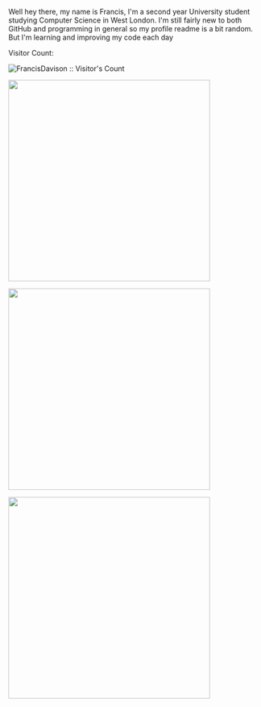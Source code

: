 Well hey there, my name is Francis, I'm a second year University student studying Computer Science in West London. I'm still fairly new to both GitHub and programming in general so my profile readme is a bit random. But I'm learning and improving my code each day

Visitor Count:
<p>
  <img src="https://profile-counter.glitch.me/{FrancisDavison}/count.svg" alt="FrancisDavison :: Visitor's Count" />
</p

<p>
  <img height="400em" src="https://wakatime.com/share/@0090ab59-b491-43cc-9eac-edbd2549f21d/4435702e-f863-4fda-9237-5e6a539845ac.svg"/>
</p>
  
<p>
  <img height="400em" src="https://wakatime.com/share/@0090ab59-b491-43cc-9eac-edbd2549f21d/01e298da-02e3-4597-9687-1d4ade7d968d.svg"/>
</p>

<p>
  <img height="400em" src="https://wakatime.com/share/@0090ab59-b491-43cc-9eac-edbd2549f21d/b2f32e8b-96eb-4b37-93dd-75598eeba1d2.svg"/>
</p>

